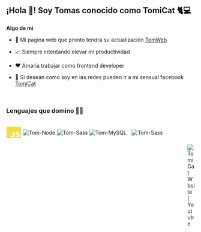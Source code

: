## ¡Hola 👋! Soy Tomas conocido como TomiCat 🐈💻
**Algo de mi**
- 💼 Mi pagina web que pronto tendra su actualización [TomWeb](https://tomi-black.github.io/Tomicat-web)

- 📈 Siempre intentando elevar mi productividad

- ❤️ Amaria trabajar como frontend developer

- 💬 Si desean como soy en las redes pueden ir a mi sensual facebook [TomiCat](https://www.facebook.com/Gatitok/)
<br>
<h3><strong>Lenguajes que domino 💪😎</strong></h3>
<div style="display: inline_block"><br>
  <img align="center" alt="Tom-Js" height="30" width="40" src="https://raw.githubusercontent.com/devicons/devicon/master/icons/javascript/javascript-plain.svg">
  <img align="center" alt="Tom-Node" height="30" width="40" src="https://cdn.jsdelivr.net/gh/devicons/devicon/icons/nodejs/nodejs-original.svg">
  <img align="center" alt="Tom-Sass" height="30" width="40" src="https://cdn.jsdelivr.net/gh/devicons/devicon/icons/sass/sass-original.svg">
  <img align="center" alt="Tom-MySQL" width="26px" src="https://cdn.jsdelivr.net/gh/devicons/devicon/icons/mysql/mysql-original.svg" style="padding-right:10px;" />
  <img align="center" alt="Tom-Sass" height="30" width="40" src="https://cdn.jsdelivr.net/gh/devicons/devicon/icons/php/php-original.svg">
</div>
<br>
<a href="https://www.youtube.com/channel/UCY_dvGfyBuLCvU_GHAYyOWQ">
  <img align="right" alt="TomiCat Wbsite | Youtube" width="21px" src="https://www.youtube.com/s/desktop/38f838ea/img/favicon_32x32.png" />
</a>
